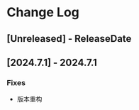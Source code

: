 # Change Log

<!-- next-header -->

## [Unreleased] - ReleaseDate

## [2024.7.1] - 2024.7.1

### Fixes

- 版本重构